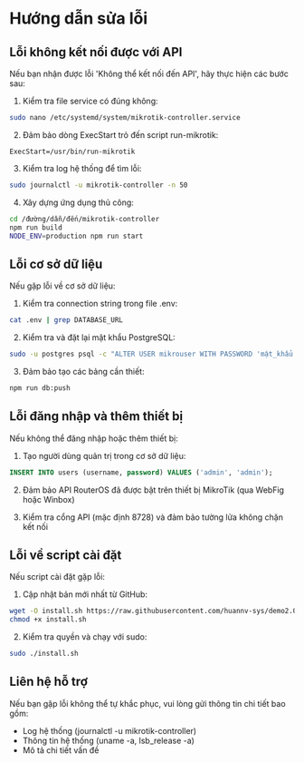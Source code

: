# Hướng dẫn sửa lỗi

## Lỗi không kết nối được với API
Nếu bạn nhận được lỗi 'Không thể kết nối đến API', hãy thực hiện các bước sau:

1. Kiểm tra file service có đúng không:
```bash
sudo nano /etc/systemd/system/mikrotik-controller.service
```

2. Đảm bảo dòng ExecStart trỏ đến script run-mikrotik:
```
ExecStart=/usr/bin/run-mikrotik
```

3. Kiểm tra log hệ thống để tìm lỗi:
```bash
sudo journalctl -u mikrotik-controller -n 50
```

4. Xây dựng ứng dụng thủ công:
```bash
cd /đường/dẫn/đến/mikrotik-controller
npm run build
NODE_ENV=production npm run start
```

## Lỗi cơ sở dữ liệu
Nếu gặp lỗi về cơ sở dữ liệu:

1. Kiểm tra connection string trong file .env:
```bash
cat .env | grep DATABASE_URL
```

2. Kiểm tra và đặt lại mật khẩu PostgreSQL:
```bash
sudo -u postgres psql -c "ALTER USER mikrouser WITH PASSWORD 'mật_khẩu';"
```

3. Đảm bảo tạo các bảng cần thiết:
```bash
npm run db:push
```

## Lỗi đăng nhập và thêm thiết bị
Nếu không thể đăng nhập hoặc thêm thiết bị:

1. Tạo người dùng quản trị trong cơ sở dữ liệu:
```sql
INSERT INTO users (username, password) VALUES ('admin', 'admin');
```

2. Đảm bảo API RouterOS đã được bật trên thiết bị MikroTik (qua WebFig hoặc Winbox)

3. Kiểm tra cổng API (mặc định 8728) và đảm bảo tường lửa không chặn kết nối

## Lỗi về script cài đặt
Nếu script cài đặt gặp lỗi:

1. Cập nhật bản mới nhất từ GitHub:
```bash
wget -O install.sh https://raw.githubusercontent.com/huannv-sys/demo2.0/main/install.sh
chmod +x install.sh
```

2. Kiểm tra quyền và chạy với sudo:
```bash
sudo ./install.sh
```

## Liên hệ hỗ trợ
Nếu bạn gặp lỗi không thể tự khắc phục, vui lòng gửi thông tin chi tiết bao gồm:
- Log hệ thống (journalctl -u mikrotik-controller)
- Thông tin hệ thống (uname -a, lsb_release -a)
- Mô tả chi tiết vấn đề